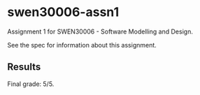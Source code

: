 # swen30006-assn1
Assignment 1 for SWEN30006 - Software Modelling and Design.

See the spec for information about this assignment.

## Results
Final grade: 5/5.
